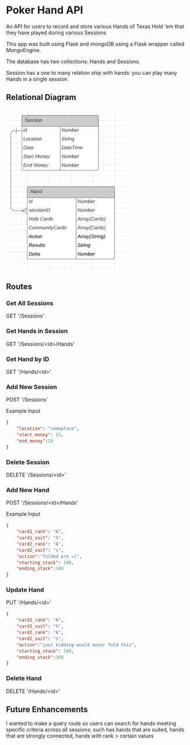 # Poker Hand API
An API for users to record and store various Hands of Texas Hold 'em that they have played during various Sessions

This app was built using Flask and mongoDB using a Flask wrapper called MongoEngine.

The database has two collections: Hands and Sessions.

Session has a one to many relation ship with hands: you can play many Hands in a single session.

## Relational Diagram
![Diagram](resources/ERD.png)
## Routes

### Get All Sessions
GET '/Sessions'

### Get Hands in Session
GET '/Sessions/\<id\>/Hands'

### Get Hand by ID
GET '/Hands/\<id\>'

### Add New Session
POST '/Sessions'

Example Input
``` json
{
    "location": "someplace",
    "start_money": 15,
    "end_money":20
}
```

### Delete Session
DELETE '/Sessions/\<id\>'

### Add New Hand
POST '/Sessions/\<id\>/Hands'

Example Input
``` json
{
    "card1_rank": "A",
    "card1_suit": "h",
    "card2_rank": "A",
    "card2_suit": "s",
    "action":"folded pre =]",
    "starting_stack": 100,
    "ending_stack":100
}
```

### Update Hand
PUT '/Hands/\<id\>'
``` json
{
    "card1_rank": "A",
    "card1_suit": "h",
    "card2_rank": "A",
    "card2_suit": "s",
    "action":"just kidding would never fold this",
    "starting_stack": 100,
    "ending_stack":300
}
```

### Delete Hand
DELETE '/Hands/\<id\>'

## Future Enhancements
I wanted to make a query route so users can search for hands meeting specific criteria across all sessions: such has hands that are suited, hands that are strongly connected, hands with rank > certain values
